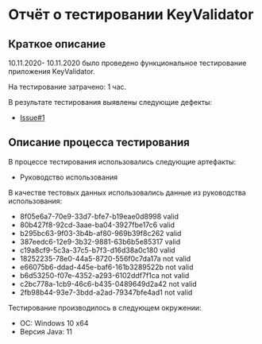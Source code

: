 # Отчёт о тестировании KeyValidator

## Краткое описание

10.11.2020- 10.11.2020 было проведено функциональное тестирование приложения KeyValidator.

На тестирование затрачено: 1 час.

В результате тестирования выявлены следующие дефекты:
* [Issue#1](https://github.com/yukurbatova/KeyValidator/issues/1)


## Описание процесса тестирования

В процессе тестирования использовались следующие артефакты:
* Руководство использования


В качестве тестовых данных использовались данные из руководства использования:
* 8f05e6a7-70e9-33d7-bfe7-b19eae0d8998 valid
* 80b427f8-92cd-3aae-ba04-3927fbe17c6 valid
* b295bc63-9f03-3b4b-af80-969b39f8c262 valid
* 387eedc6-12e9-3b32-9881-63b6b5e85317 valid
* c19a8cf9-5c3a-37c5-b7f3-d16d38a0c180 valid
* 18252235-78e0-44a5-8720-556f0c7da17a not valid
* e66075b6-ddad-445e-baf6-161b3289522b not valid
* b6d53250-f07e-4352-a293-6102ddf7f1ca not valid
* c2bc778a-1cb9-46c6-b435-0489649d2a42 not valid
* 2fb98b44-93e7-3bdd-a2ad-79347bfe4ad1 not valid

Тестирование производилось в следующем окружении:
* ОС: Windows 10 х64
* Версия Java: 11